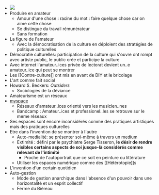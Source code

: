 - ![](https://koregos.org/Koregos/documents/Image201725.jpg)
- Produire en amateur
	- Amour d'une chose : racine du mot : faire quelque chose car on aime cette chose
	- Se distingue du travail rémunérateur
	- Sans formation
- La figure de l'amateur
	- Avec la démocratisation de la culture en déploient des stratégies de politique culturelles
- Démocratie culturelles: participation de la culture qui s'ouvre ont rompt avec artiste public, le public crée et participe la culture
- Avec internet l'amateur..ices privée de lectorat devient un..e amateur..ice qui peut se montrer
- Les [[Contre-culture]] ont mis en avant de DIY et le bricolage
- L'art comme fait social
- Howard S. Beckers: *Outsiders*
	- Sociologies de la déviance
- Amateurisme est un réseaux
- [myspace](https://fr.wikipedia.org/wiki/Myspace)
	- Réseaux d'amateur..ices orienté vers les musicien..nes
	- Bandcamp : Amateur..ices et professionel..les se retrouve sur le meme réseaux
- Ses espaces sont encore inconsidérés comme des pratiques artistiques mais des pratiques culturelles
- Etre dans l'invention de se montrer à l'autre
	- Auto-medialité: se présenter soi-même à travers un medium
	- Extimité : défini par le psychiatre Serge Tisseron, **le désir de rendre visibles certains aspects de soi jusque-là considérés comme relevant de l'intimité**
		- Proche de l'autoportrait que ce soit en peinture ou littérature
	- Utiliser les espaces numérique comme des [[Hétérotopie]]s
- L'invention d'un certain quotidien
- Auto-gestion
	- Mode de gestion anarchique dans l'absence d'un pouvoir dans une horizontalité et un esprit collectif
	- Ferme du Biéreau